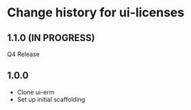 # Change history for ui-licenses

## 1.1.0 (IN PROGRESS)
Q4 Release

## 1.0.0

* Clone ui-erm
* Set up initial scaffolding
